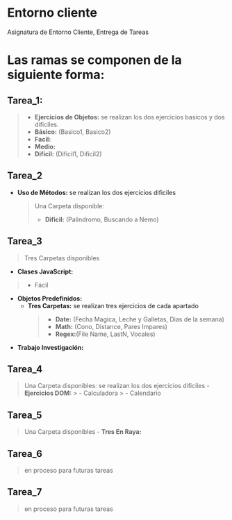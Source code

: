 


# Entorno cliente
Asignatura de Entorno Cliente, Entrega de Tareas

# Las ramas se componen de la siguiente forma:


## Tarea_1:
>- **Ejercicios de Objetos:** se realizan los dos ejercicios basicos y dos dificiles.
>- **Básico:** (Basico1, Basico2)
>- **Facil:**
>-  **Medio:**
>-  **Dificil:** (Dificil1, Dificil2)

## Tarea_2
 - **Uso de Métodos:** se realizan los dos ejercicios dificiles
	 >Una Carpeta disponible:
	 >- **Dificil:** (Palindromo, Buscando a Nemo)

## Tarea_3
>Tres Carpetas disponibles
- **Clases JavaScript:**
>- Fácil
- **Objetos Predefinidos:** 
	- **Tres Carpetas:** se realizan tres ejercicios de cada apartado
		 >- **Date:** (Fecha Magica, Leche y Galletas, Dias de la semana)
		 >- **Math:** (Cono, Distance, Pares Impares)
		 >- **Regex:**(File Name, LastN,  Vocales)
 - **Trabajo Investigación:**


## Tarea_4
> Una Carpeta disponibles: se realizan los dos ejercicios dificiles
	 - **Ejercicios DOM:** 
	 > - Calculadora
	 > - Calendario

## Tarea_5
> Una Carpeta disponibles
	 - **Tres En Raya:** 

## Tarea_6
>en proceso para futuras tareas
## Tarea_7
>en proceso para futuras tareas
